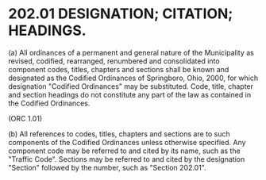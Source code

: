 202.01 DESIGNATION; CITATION; HEADINGS.
=======================================

​(a) All ordinances of a permanent and general nature of the
Municipality as revised, codified, rearranged, renumbered and
consolidated into component codes, titles, chapters and sections shall
be known and designated as the Codified Ordinances of Springboro, Ohio,
2000, for which designation "Codified Ordinances" may be substituted.
Code, title, chapter and section headings do not constitute any part of
the law as contained in the Codified Ordinances.

(ORC 1.01)

​(b) All references to codes, titles, chapters and sections are to such
components of the Codified Ordinances unless otherwise specified. Any
component code may be referred to and cited by its name, such as the
"Traffic Code". Sections may be referred to and cited by the designation
"Section" followed by the number, such as "Section 202.01".
